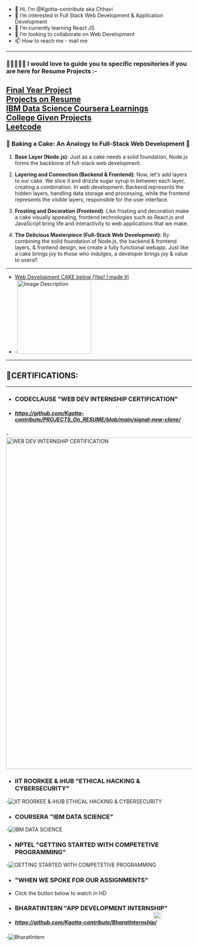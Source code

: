 - 👋 Hi, I’m @Kgotta-contribute aka Chhavi
- 👀 I’m interested in Full Stack Web Development & Application Development
- 🌱 I’m currently learning React JS
- 💞️ I’m looking to collaborate on Web Development
- 📫 How to reach me - mail me
---
### 💪🏻👩🏻‍💻 I would love to guide you to specific repositories if you are here for Resume Projects :-

[Final Year Project](https://github.com/Kgotta-contribute/FINAL_YEAR_PROJECT)  <br>
[Projects on Resume](https://github.com/Kgotta-contribute/PROJECTS_On_RESUME)   <br>
[IBM Data Science Coursera Learnings](https://github.com/Kgotta-contribute/IBM-dataScience-Coursera)   <br>
[College Given Projects](https://github.com/Kgotta-contribute/CollegeProjects)   <br>
[Leetcode](https://github.com/Kgotta-contribute/Leetcode)   <br>
---
### 🍰 Baking a Cake: An Analogy to Full-Stack Web Development 🍰

1. **Base Layer (Node.js)**: Just as a cake needs a solid foundation, Node.js forms the backbone of full-stack web development.

2. **Layering and Connection (Backend & Frontend)**: Now, let's add layers to our cake. We slice it and drizzle sugar syrup in between each layer, creating a combination. In web development. Backend represents the hidden layers, handling data storage and processing, while the frontend represents the visible layers, responsible for the user interface.

4. **Frosting and Decoration (Frontend)**: Like frosting and decoration make a cake visually appealing, frontend technologies such as React.js and JavaScript bring life and interactivity to web applications that we make.

5. **The Delicious Masterpiece (Full-Stack Web Development)**: By combining the solid foundation of Node.js, the backend & frontend layers,  & frontend design, we create a fully functional webapp. Just like a cake brings joy to those who indulges, a developer brings joy & value to users!! 
<!-- 1. **Base Layer (Node.js)**: Just as a cake needs a solid foundation, Node.js forms the backbone of full-stack web development. It allows us to handle server-side operations, ensuring the entire system is stable and well-structured.

2. **Layering and Connection (Backend & Frontend)**: Now, let's add layers to our cake. We slice it and drizzle sugar syrup in between each layer, creating a combination. In web development, we establish a connection between the backend and frontend. Backend represents the hidden layers, handling data storage and processing, while the frontend represents the visible layers, responsible for the user interface.

4. **Frosting and Decoration (Frontend)**: Like frosting and decoration make a cake visually appealing, frontend technologies such as React.js and JavaScript bring life and interactivity to web applications that we make.

5. **The Delicious Masterpiece (Full-Stack Web Development)**: By combining the solid foundation of Node.js, the interconnected backend and frontend layers, and captivating frontend design, we create a fully functional web application. Just like a cake brings joy to those who indulges, a developer brings joy and value to users!!  -->

---
- [Web Development CAKE below (Yep! I made it)](https://github.com/Kgotta-contribute/testrepo/blob/main/CakeFullStackWebDevelopment.jpg)
  <br>
- -<img src="https://github.com/Kgotta-contribute/testrepo/blob/main/CakeFullStackWebDevelopment.jpg" alt="Image Description" width="200px" height="200px">
---
## 📄CERTIFICATIONS:<br>
------------------------------
- ### CODECLAUSE "WEB DEV INTERNSHIP CERTIFICATION"
- ##### https://github.com/Kgotta-contribute/PROJECTS_On_RESUME/blob/main/signal-new-clone/
-<img src="https://github.com/Kgotta-contribute/testrepo/blob/main/CodeClause5.jpg?raw=true" alt="WEB DEV INTERNSHIP CERTIFICATION" width="600px" height="900px">
- ### IIT ROORKEE & iHUB "ETHICAL HACKING & CYBERSECURITY"
-<img src="https://github.com/Kgotta-contribute/testrepo/blob/main/BD743.jpg?raw=true" alt="IIT ROORKEE & iHUB ETHICAL HACKING & CYBERSECURITY">
- ### COURSERA "IBM DATA SCIENCE"
-<img src="https://github.com/Kgotta-contribute/testrepo/blob/main/Coursera%20Certificate%20ZMS5ET9JPW93.jpg?raw=true" alt="IBM DATA SCIENCE">
- ### NPTEL "GETTING STARTED WITH COMPETETIVE PROGRAMMING"
-<img src="https://github.com/Kgotta-contribute/testrepo/blob/main/NPTEL.jpg?raw=true" alt="GETTING STARTED WITH COMPETETIVE PROGRAMMING">
- ### "WHEN WE SPOKE FOR OUR ASSIGNMENTS"
- Click the button below to watch in HD
<div style="position:relative;width:fit-content;height:fit-content;">
            <a style="position:absolute;top:20px;right:1rem;opacity:0.8;" href="https://clipchamp.com/watch/dN3vbeAHQ1r?utm_source=embed&utm_medium=embed&utm_campaign=watch">
                <img loading="lazy" style="height:22px;" src="https://clipchamp.com/e.svg" alt="Made with Clipchamp" />
            </a>

- ### BHARATINTERN "APP DEVELOPMENT INTERNSHIP"
- ##### https://github.com/Kgotta-contribute/BharatInternship/
-<img src="https://github.com/Kgotta-contribute/testrepo/blob/main/Chhavi_AppDev.png?raw=true" alt="BharatIntern">




